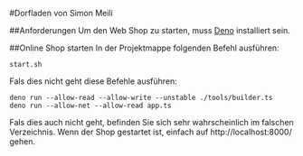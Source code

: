 #Dorfladen von Simon Meili

##Anforderungen
Um den Web Shop zu starten, muss [Deno](https://deno.land/) installiert sein.

##Online Shop starten
In der Projektmappe folgenden Befehl ausführen:
```
start.sh
```
Fals dies nicht geht diese Befehle ausführen:
```
deno run --allow-read --allow-write --unstable ./tools/builder.ts
deno run --allow-net --allow-read app.ts
```
Fals dies auch nicht geht, befinden Sie sich sehr wahrscheinlich im falschen Verzeichnis.
Wenn der Shop gestartet ist, einfach auf http://localhost:8000/ gehen.
